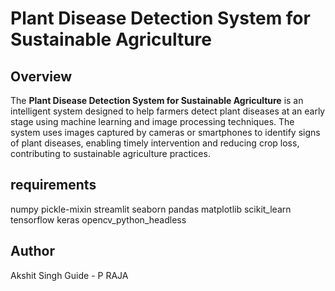 # Plant Disease Detection System for Sustainable Agriculture

## Overview
The **Plant Disease Detection System for Sustainable Agriculture** is an intelligent system designed to help farmers detect plant diseases at an early stage using machine learning and image processing techniques. The system uses images captured by cameras or smartphones to identify signs of plant diseases, enabling timely intervention and reducing crop loss, contributing to sustainable agriculture practices.

## requirements
numpy
pickle-mixin
streamlit
seaborn
pandas
matplotlib
scikit_learn
tensorflow
keras
opencv_python_headless

## Author 
Akshit Singh
Guide - P RAJA 
